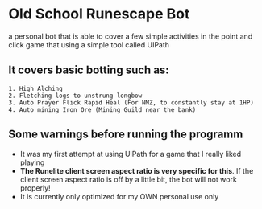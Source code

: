 # Old School Runescape Bot
a personal bot that is able to cover a few simple activities in the point and click game that using a simple tool called UIPath

## It covers basic botting such as: 
```
1. High Alching
2. Fletching logs to unstrung longbow
3. Auto Prayer Flick Rapid Heal (For NMZ, to constantly stay at 1HP)
4. Auto mining Iron Ore (Mining Guild near the bank)
```

## Some warnings before running the programm
- It was my first attempt at using UIPath for a game that I really liked playing
- **The Runelite client screen aspect ratio is very specific for this**. If the client screen aspect ratio is off by a little bit, the bot will not work properly!
- It is currently only optimized for my OWN personal use only 

